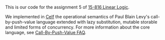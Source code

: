 This is our code for the assignment 5 of [15-816 Linear Logic](http://www.cs.cmu.edu/~fp/courses/15816-s12/).

We implemented in [Celf](http://clf.github.com/celf/) the operational semantics of Paul Blain Levy's
call-by-push-value language extended with lazy substitution,
mutable storable and limited forms of concurrency.
For more information about the core language,
see [Call-By-Push-Value FAQ](http://www.cs.bham.ac.uk/~pbl/cbpv.html).
